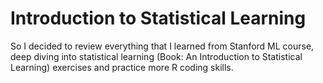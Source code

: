 # Introduction to Statistical Learning

So I decided to review everything that I learned from Stanford ML course, deep diving into statistical learning (Book: An Introduction to Statistical Learning) exercises and practice more R coding skills.
